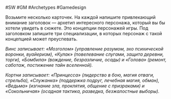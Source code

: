 #SW  #GM #Archetypes #Gamedesign 

Возьмите несколько карточек. На каждой напишите привлекающий внимание заголовок — архетип интересного персонажа, который вы бы хотели увидеть в сюжете. Это концепции персонажей игры. Под заголовком запишите три специализации, в которых персонаж с такой концепцией может преуспевать.

  *Винс записывает: «Мозголом» (управление разумом, эхо психической воронки, вуайеризм), «Кулак» (повелевание слугами, защита деревни, торги), «Бомбила» (вождение, безразличие, осады) и «Голова» (ремонт, саботаж, постижение тайн вселенной).* 

  *Кортни записывает: «Принцесса» (лидерство в бою, магия отваги, стрельба), «Служанка» (поддержка подруг, лечебная магия, обман), «Ведьма» (изгнание зла, проклятия, общение с призраками) и «Сокольничая» (осадная тактика, разведка, безжалостные выборы).*